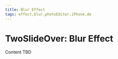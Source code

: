 ```yaml
---
title: Blur Effect
tags: effect,blur,photoEditor,iPhone,de
---
```


# TwoSlideOver: Blur Effect

Content TBD
